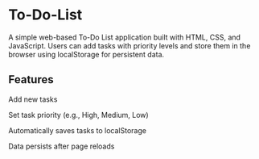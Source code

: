 # To-Do-List

A simple web-based To-Do List application built with HTML, CSS, and JavaScript. Users can add tasks with priority levels and store them in the browser using localStorage for persistent data.

## Features
Add new tasks

 Set task priority (e.g., High, Medium, Low)

 Automatically saves tasks to localStorage

 Data persists after page reloads

